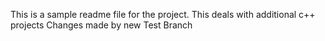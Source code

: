 This is a sample readme file for the project.
This deals with additional c++ projects
Changes made by new Test Branch

